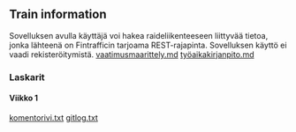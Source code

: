 ## Train information
Sovelluksen avulla käyttäjä voi hakea raideliikenteeseen liittyvää tietoa, jonka lähteenä on Fintrafficin tarjoama REST-rajapinta. Sovelluksen käyttö ei vaadi rekisteröitymistä.
[vaatimusmaarittely.md](https://github.com/renvik/ot-harjoitustyo/blob/main/dokumentaatio/vaatimusmaarittely.md)
[työaikakirjanpito.md](https://github.com/renvik/ot-harjoitustyo/blob/main/dokumentaatio/tyoaikakirjanpito.md)

### Laskarit
#### Viikko 1
[komentorivi.txt](https://github.com/renvik/ot-harjoitustyo/blob/main/laskarit/viikko1/komentorivi.txt)
[gitlog.txt](https://github.com/renvik/ot-harjoitustyo/blob/main/laskarit/viikko1/gitlog.txt)
